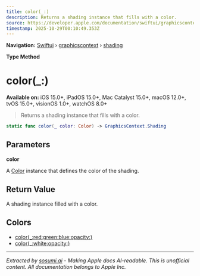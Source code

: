 ```yaml
---
title: color(_:)
description: Returns a shading instance that fills with a color.
source: https://developer.apple.com/documentation/swiftui/graphicscontext/shading/color(_:)
timestamp: 2025-10-29T00:10:49.353Z
---
```


**Navigation:** [Swiftui](/documentation/swiftui) › [graphicscontext](/documentation/swiftui/graphicscontext) › [shading](/documentation/swiftui/graphicscontext/shading)

**Type Method**

# color(_:)

**Available on:** iOS 15.0+, iPadOS 15.0+, Mac Catalyst 15.0+, macOS 12.0+, tvOS 15.0+, visionOS 1.0+, watchOS 8.0+

> Returns a shading instance that fills with a color.

```swift
static func color(_ color: Color) -> GraphicsContext.Shading
```

## Parameters

**color**

A [Color](/documentation/swiftui/color) instance that defines the color of the shading.



## Return Value

A shading instance filled with a color.

## Colors

- [color(_:red:green:blue:opacity:)](/documentation/swiftui/graphicscontext/shading/color(_:red:green:blue:opacity:))
- [color(_:white:opacity:)](/documentation/swiftui/graphicscontext/shading/color(_:white:opacity:))

---

*Extracted by [sosumi.ai](https://sosumi.ai) - Making Apple docs AI-readable.*
*This is unofficial content. All documentation belongs to Apple Inc.*
